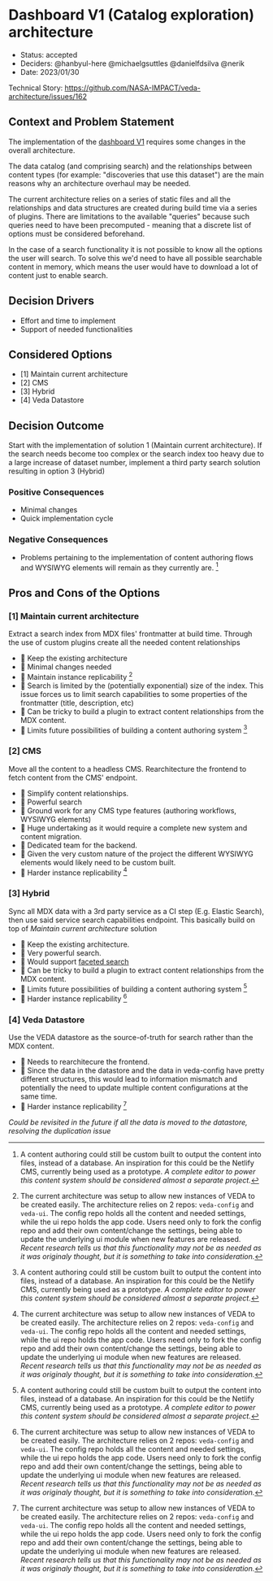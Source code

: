 # Dashboard V1 (Catalog exploration) architecture

* Status: accepted
* Deciders: @hanbyul-here @michaelgsuttles @danielfdsilva @nerik 
* Date: 2023/01/30

Technical Story: https://github.com/NASA-IMPACT/veda-architecture/issues/162

## Context and Problem Statement

The implementation of the [dashboard V1](https://www.figma.com/file/SA0u0sVdw5vM7g9ulV5Xgw/Wireframes?node-id=2455%3A32113&t=pG3PMb33Q1a1NmhV-0) requires some changes in the overall architecture.

The data catalog (and comprising search) and the relationships between content types (for example: "discoveries that use this dataset") are the main reasons why an architecture overhaul may be needed.

The current architecture relies on a series of static files and all the relationships and data structures are created during build time via a series of plugins. There are limitations to the available "queries" because such queries need to have been precomputed - meaning that a discrete list of options must be considered beforehand.

In the case of a search functionality it is not possible to know all the options the user will search. To solve this we'd need to have all possible searchable content in memory, which means the user would have to download a lot of content just to enable search.

## Decision Drivers

- Effort and time to implement
- Support of needed functionalities

## Considered Options

- [1] Maintain current architecture
- [2] CMS
- [3] Hybrid
- [4] Veda Datastore

## Decision Outcome

Start with the implementation of solution 1 (Maintain current architecture). If the search needs become too complex or the search index too heavy due to a large increase of dataset number, implement a third party search solution resulting in option 3 (Hybrid)

### Positive Consequences

- Minimal changes
- Quick implementation cycle

### Negative Consequences

- Problems pertaining to the implementation of content authoring flows and WYSIWYG elements will remain as they currently are. [^1]

## Pros and Cons of the Options

### [1] Maintain current architecture

Extract a search index from MDX files' frontmatter at build time. Through the use of custom plugins create all the needed content relationships

- 💚 Keep the existing architecture
- 💚 Minimal changes needed
- 💚 Maintain instance replicability [^2]
- 🚩 Search is limited by the (potentially exponential) size of the index. This issue forces us to limit search capabilities to some properties of the frontmatter (title, description, etc)
- 🚩 Can be tricky to build a plugin to extract content relationships from the MDX content.
- 🚩 Limits future possibilities of building a content authoring system [^1]

### [2] CMS

Move all the content to a headless CMS. Rearchitecture the frontend to fetch content from the CMS' endpoint.

- 💚 Simplify content relationships.
- 💚 Powerful search
- 💚 Ground work for any CMS type features (authoring workflows, WYSIWYG elements)
- 🚩 Huge undertaking as it would require a complete new system and content migration.
- 🚩 Dedicated team for the backend.
- 🚩 Given the very custom nature of the project the different WYSIWYG elements would likely need to be custom built.
- 🚩 Harder instance replicability [^2]

### [3] Hybrid

Sync all MDX data with a 3rd party service as a CI step (E.g. Elastic Search), then use said service search capabilities endpoint. This basically build on top of _Maintain current architecture_ solution

- 💚 Keep the existing architecture.
- 💚 Very powerful search.
- 💚 Would support [faceted search](https://github.com/NASA-IMPACT/veda-architecture/issues/162#issuecomment-1387647740)
- 🚩 Can be tricky to build a plugin to extract content relationships from the MDX content.
- 🚩 Limits future possibilities of building a content authoring system [^1]
- 🚩 Harder instance replicability [^2]

### [4] Veda Datastore

Use the VEDA datastore as the source-of-truth for search rather than the MDX content.

- 🚩 Needs to rearchitecure the frontend.
- 🚩 Since the data in the datastore and the data in veda-config have pretty different structures, this would lead to information mismatch and potentially the need to update multiple content configurations at the same time.
- 🚩 Harder instance replicability [^2]

_Could be revisited in the future if all the data is moved to the datastore, resolving the duplication issue_

[^1]: A content authoring could still be custom built to output the content into files, instead of a database. An inspiration for this could be the Netlify CMS, currently being used as a prototype. _A complete editor to power this content system should be considered almost a separate project._

[^2]: The current architecture was setup to allow new instances of VEDA to be created easily. The architecture relies on 2 repos: `veda-config` and `veda-ui`. The config repo holds all the content and needed settings, while the ui repo holds the app code. Users need only to fork the config repo and add their own content/change the settings, being able to update the underlying ui module when new features are released.
_Recent research tells us that this functionality may not be as needed as it was originaly thought, but it is something to take into consideration._
